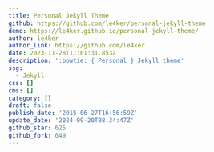 ```yaml
---
title: Personal Jekyll Theme
github: https://github.com/le4ker/personal-jekyll-theme
demo: https://le4ker.github.io/personal-jekyll-theme/
author: le4ker
author_link: https://github.com/le4ker
date: 2023-11-28T11:01:31.853Z
description: ':bowtie: { Personal } Jekyll theme'
ssg:
  - Jekyll
css: []
cms: []
category: []
draft: false
publish_date: '2015-06-27T16:56:59Z'
update_date: '2024-09-20T08:34:47Z'
github_star: 625
github_fork: 649
---
```

